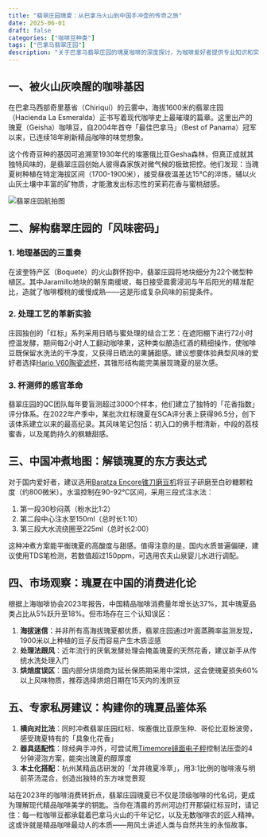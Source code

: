 ```yaml
---
title: "翡翠庄园瑰夏：从巴拿马火山到中国手冲壶的传奇之旅"
date: 2025-06-01
draft: false
categories: ["咖啡豆种类"]
tags: ["巴拿马翡翠庄园"]
description: "关于巴拿马翡翠庄园的瑰夏咖啡的深度探讨，为咖啡爱好者提供专业知识和实用指南。"
---
```


## 一、被火山灰唤醒的咖啡基因
在巴拿马西部奇里基省（Chiriquí）的云雾中，海拔1600米的翡翠庄园（Hacienda La Esmeralda）正书写着现代咖啡史上最璀璨的篇章。这里出产的瑰夏（Geisha）咖啡豆，自2004年首夺「最佳巴拿马」（Best of Panama）冠军以来，已连续18年刷新精品咖啡的味觉想象。

这个传奇豆种的基因可追溯至1930年代的埃塞俄比亚Gesha森林，但真正成就其独特风味的，是翡翠庄园创始人彼得森家族对微气候的极致把控。他们发现：当瑰夏树种植在特定海拔区间（1700-1900米），接受昼夜温差达15℃的淬炼，辅以火山灰土壤中丰富的矿物质，才能激发出标志性的茉莉花香与蜜桃甜感。

![翡翠庄园航拍图](https://images.unsplash.com/photo-1512553353614-8a6c0a345c5f)

## 二、解构翡翠庄园的「风味密码」
### 1. 地理基因的三重奏
在波奎特产区（Boquete）的火山群怀抱中，翡翠庄园将地块细分为22个微型种植区。其中Jaramillo地块的朝东南缓坡，每日接受晨雾浸润与午后阳光的精准配比，造就了咖啡樱桃的缓慢成熟——这是形成复杂风味的前提条件。

### 2. 处理工艺的革新实验
庄园独创的「红标」系列采用日晒与蜜处理的结合工艺：在遮阳棚下进行72小时控温发酵，期间每2小时人工翻动咖啡果，这种类似酿造红酒的精细操作，使咖啡豆既保留水洗法的干净度，又获得日晒法的果脯甜感。建议想要体验典型风味的爱好者选择[Hario V60陶瓷滤杯](https://www.amazon.com/s?k=Hario%20V60%E9%99%B6%E7%93%B7%E6%BB%A4%E6%9D%AF&tag=coffeeprism-20)，其锥形结构能完美展现瑰夏的层次感。

### 3. 杯测师的感官革命
翡翠庄园的QC团队每年要盲测超过3000个样本，他们建立了独特的「花香指数」评分体系。在2022年产季中，某批次红标瑰夏在SCA评分表上获得96.5分，创下该体系建立以来的最高纪录。其风味笔记包括：初入口的佛手柑清新，中段的荔枝蜜香，以及尾韵持久的枫糖甜感。

## 三、中国冲煮地图：解锁瑰夏的东方表达式
对于国内爱好者，建议选用[Baratza Encore锥刀磨豆机](https://www.amazon.com/s?k=Baratza%20Encore%E9%94%A5%E5%88%80%E7%A3%A8%E8%B1%86%E6%9C%BA&tag=coffeeprism-20)将豆子研磨至白砂糖颗粒度（约800微米）。水温控制在90-92℃区间，采用三段式注水法：

1. 第一段30秒闷蒸（粉水比1:2）
2. 第二段中心注水至150ml（总时长1:10）
3. 第三段大水流绕圈至225ml（总时长2:00）

这种冲煮方案能平衡瑰夏的高酸度与甜感。值得注意的是，国内水质普遍偏硬，建议使用TDS笔检测，若数值超过150ppm，可选用农夫山泉婴儿水进行调配。

## 四、市场观察：瑰夏在中国的消费进化论
根据上海咖啡协会2023年报告，中国精品咖啡消费量年增长达37%，其中瑰夏品类占比从5%跃升至18%。但市场存在三个认知误区：

1. **海拔迷信**：并非所有高海拔瑰夏都优质，翡翠庄园通过叶面蒸腾率监测发现，1900米以上种植的豆子反而容易产生木质涩感
2. **处理法跟风**：近年流行的厌氧发酵处理会掩盖瑰夏的天然花香，建议新手从传统水洗处理入门
3. **烘焙度误区**：国内部分烘焙商为延长保质期采用中深烘，这会使瑰夏损失60%以上风味物质，推荐选择烘焙日期在15天内的浅烘豆

## 五、专家私房建议：构建你的瑰夏品鉴体系
1. **横向对比法**：同时冲煮翡翠庄园红标、埃塞俄比亚原生种、哥伦比亚粉波旁，感受瑰夏特有的「具象化花香」
2. **器具适配性**：除经典手冲外，可尝试用[Timemore镜面电子秤](https://www.amazon.com/s?k=Timemore%E9%95%9C%E9%9D%A2%E7%94%B5%E5%AD%90%E7%A7%A4&tag=coffeeprism-20)控制法压壶的4分钟浸泡方案，能突出瑰夏的醇厚度
3. **本土化搭配**：杭州某精品店研发的「龙井瑰夏冷萃」，用3:1比例的咖啡液与明前茶汤混合，创造出独特的东方味觉景观

站在2023年的咖啡消费转折点，翡翠庄园瑰夏已不仅是顶级咖啡的代名词，更成为理解现代精品咖啡美学的钥匙。当你在清晨的苏州河边打开那袋红标豆时，请记住：每一粒咖啡豆都承载着巴拿马火山的千年记忆，以及无数咖啡农的匠人精神。这或许就是精品咖啡最动人的本质——用风土讲述人类与自然共生的永恒故事。